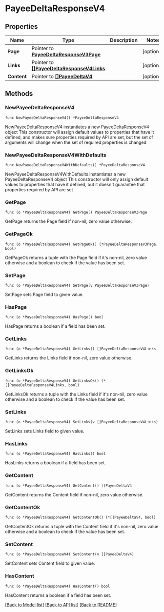 # PayeeDeltaResponseV4

## Properties

Name | Type | Description | Notes
------------ | ------------- | ------------- | -------------
**Page** | Pointer to [**PayeeDeltaResponseV3Page**](PayeeDeltaResponseV3Page.md) |  | [optional] 
**Links** | Pointer to [**[]PayeeDeltaResponseV4Links**](PayeeDeltaResponseV4Links.md) |  | [optional] 
**Content** | Pointer to [**[]PayeeDeltaV4**](PayeeDeltaV4.md) |  | [optional] 

## Methods

### NewPayeeDeltaResponseV4

`func NewPayeeDeltaResponseV4() *PayeeDeltaResponseV4`

NewPayeeDeltaResponseV4 instantiates a new PayeeDeltaResponseV4 object
This constructor will assign default values to properties that have it defined,
and makes sure properties required by API are set, but the set of arguments
will change when the set of required properties is changed

### NewPayeeDeltaResponseV4WithDefaults

`func NewPayeeDeltaResponseV4WithDefaults() *PayeeDeltaResponseV4`

NewPayeeDeltaResponseV4WithDefaults instantiates a new PayeeDeltaResponseV4 object
This constructor will only assign default values to properties that have it defined,
but it doesn't guarantee that properties required by API are set

### GetPage

`func (o *PayeeDeltaResponseV4) GetPage() PayeeDeltaResponseV3Page`

GetPage returns the Page field if non-nil, zero value otherwise.

### GetPageOk

`func (o *PayeeDeltaResponseV4) GetPageOk() (*PayeeDeltaResponseV3Page, bool)`

GetPageOk returns a tuple with the Page field if it's non-nil, zero value otherwise
and a boolean to check if the value has been set.

### SetPage

`func (o *PayeeDeltaResponseV4) SetPage(v PayeeDeltaResponseV3Page)`

SetPage sets Page field to given value.

### HasPage

`func (o *PayeeDeltaResponseV4) HasPage() bool`

HasPage returns a boolean if a field has been set.

### GetLinks

`func (o *PayeeDeltaResponseV4) GetLinks() []PayeeDeltaResponseV4Links`

GetLinks returns the Links field if non-nil, zero value otherwise.

### GetLinksOk

`func (o *PayeeDeltaResponseV4) GetLinksOk() (*[]PayeeDeltaResponseV4Links, bool)`

GetLinksOk returns a tuple with the Links field if it's non-nil, zero value otherwise
and a boolean to check if the value has been set.

### SetLinks

`func (o *PayeeDeltaResponseV4) SetLinks(v []PayeeDeltaResponseV4Links)`

SetLinks sets Links field to given value.

### HasLinks

`func (o *PayeeDeltaResponseV4) HasLinks() bool`

HasLinks returns a boolean if a field has been set.

### GetContent

`func (o *PayeeDeltaResponseV4) GetContent() []PayeeDeltaV4`

GetContent returns the Content field if non-nil, zero value otherwise.

### GetContentOk

`func (o *PayeeDeltaResponseV4) GetContentOk() (*[]PayeeDeltaV4, bool)`

GetContentOk returns a tuple with the Content field if it's non-nil, zero value otherwise
and a boolean to check if the value has been set.

### SetContent

`func (o *PayeeDeltaResponseV4) SetContent(v []PayeeDeltaV4)`

SetContent sets Content field to given value.

### HasContent

`func (o *PayeeDeltaResponseV4) HasContent() bool`

HasContent returns a boolean if a field has been set.


[[Back to Model list]](../README.md#documentation-for-models) [[Back to API list]](../README.md#documentation-for-api-endpoints) [[Back to README]](../README.md)


